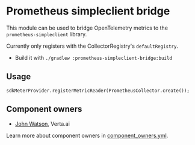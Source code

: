 # Prometheus simpleclient bridge

This module can be used to bridge OpenTelemetry metrics to the `prometheus-simpleclient` library.

Currently only registers with the CollectorRegistry's `defaultRegistry`.

* Build it with `./gradlew :prometheus-simpleclient-bridge:build`

## Usage

```
sdkMeterProvider.registerMetricReader(PrometheusCollector.create());
```

## Component owners

- [John Watson](https://github.com/jkwatson), Verta.ai

Learn more about component owners in [component_owners.yml](../.github/component_owners.yml).
